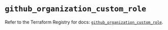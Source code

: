 # `github_organization_custom_role`

Refer to the Terraform Registry for docs: [`github_organization_custom_role`](https://registry.terraform.io/providers/integrations/github/5.44.0/docs/resources/organization_custom_role).
